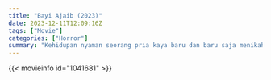 ```yaml
---
title: "Bayi Ajaib (2023)"
date: 2023-12-11T12:09:16Z
tags: ["Movie"]
categories: ["Horror"]
summary: "Kehidupan nyaman seorang pria kaya baru dan baru saja menikah terancam hancur ketika bayinya dirasuki roh jahat dan penuh dendam."
---
```


<mux-player stream-type="on-demand"
src="https://kp3d-my.sharepoint.com/personal/ryoo_kp3d_onmicrosoft_com/_layouts/15/download.aspx?share=EeSZV_ZxKdhFseeD-FqNvXUBPJDb_5Ku1pl4sQjlC1EnwQ" prefer-playback="mse" controls>

</mux-player>


{{< movieinfo id="1041681" >}}

<script src="https://cdn.jsdelivr.net/npm/@mux/mux-player"></script>

 <script type="application/ld+json ">
{
"@context": "https://schema.org/",
"@type": "VideoObject",
"name": "Bayi Ajaib",
"contentUrl": "https://stream.mux.com/2o015A00Uvi78xSq6MgUSIm8VlI9co8xs4UmivXWAg3DY.m3u8",
"thumbnailUrl": "https://www.themoviedb.org/t/p/original/9rFFCia3wCpCFnymu94xTMho9Mu.jpg?width=314&fit_mode=preserve&time=25",
"uploadDate": "2023-12-11T12:10:16Z",
}

</script>

